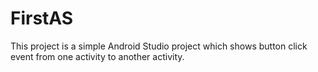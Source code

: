 # FirstAS

This project is a simple Android Studio project which shows button click event from one activity to another activity.
